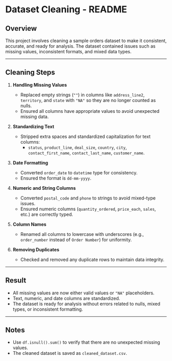 # Dataset Cleaning - README

## Overview
This project involves cleaning a sample orders dataset to make it consistent, accurate, and ready for analysis. The dataset contained issues such as missing values, inconsistent formats, and mixed data types.

---

## Cleaning Steps

1. **Handling Missing Values**
   - Replaced empty strings (`""`) in columns like `address_line2`, `territory`, and `state` with `"NA"` so they are no longer counted as nulls.
   - Ensured all columns have appropriate values to avoid unexpected missing data.

2. **Standardizing Text**
   - Stripped extra spaces and standardized capitalization for text columns:
     - `status`, `product_line`, `deal_size`, `country`, `city`, `contact_first_name`, `contact_last_name`, `customer_name`.

3. **Date Formatting**
   - Converted `order_date` to `datetime` type for consistency.
   - Ensured the format is `dd-mm-yyyy`.

4. **Numeric and String Columns**
   - Converted `postal_code` and `phone` to strings to avoid mixed-type issues.
   - Ensured numeric columns (`quantity_ordered`, `price_each`, `sales`, etc.) are correctly typed.

5. **Column Names**
   - Renamed all columns to lowercase with underscores (e.g., `order_number` instead of `Order Number`) for uniformity.

6. **Removing Duplicates**
   - Checked and removed any duplicate rows to maintain data integrity.

---

## Result
- All missing values are now either valid values or `"NA"` placeholders.
- Text, numeric, and date columns are standardized.
- The dataset is ready for analysis without errors related to nulls, mixed types, or inconsistent formatting.

---

## Notes
- Use `df.isnull().sum()` to verify that there are no unexpected missing values.
- The cleaned dataset is saved as `cleaned_dataset.csv`.
